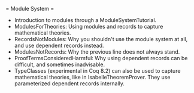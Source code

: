 = Module System =
 * Introduction to modules through a ModuleSystemTutorial.
 * ModulesForTheories: Using modules and records to capture mathematical theories.
 * RecordsNotModules: Why you shouldn't use the module system at all, and use dependent records instead.
 * ModulesNotRecords: Why the previous line does not always stand.
 * ProofTermsConsideredHarmful:  Why using dependent records can be difficult, and sometimes inadvisable.
 * TypeClasses (experimental in Coq 8.2) can also be used to capture mathematical theories, like in IsabelleTheoremProver.  They use parameterized dependent records internally.
